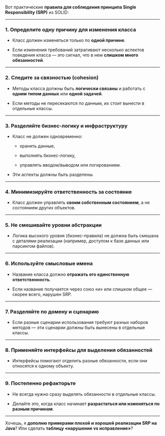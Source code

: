 Вот практические **правила для соблюдения принципа Single Responsibility (SRP)** из SOLID:

---

### 1. Определите одну причину для изменения класса

- Класс должен изменяться только по **одной причине**.
    
- Если изменения требований затрагивают несколько аспектов поведения класса — это сигнал, что в нем **слишком много обязанностей**.
    

---

### 2. Следите за связностью (cohesion)

- Методы класса должны быть **логически связаны** и работать с **одним типом данных** или **одной задачей**.
    
- Если методы не пересекаются по данным, их стоит вынести в отдельные классы.
    

---

### 3. Разделяйте бизнес-логику и инфраструктуру

- Класс не должен одновременно:
    
    - хранить данные,
        
    - выполнять бизнес-логику,
        
    - управлять вводом/выводом или логированием.
        
- Эти аспекты должны быть разделены.
    

---

### 4. Минимизируйте ответственность за состояние

- Класс должен управлять **своим собственным состоянием**, а не состоянием других объектов.
    

---

### 5. Не смешивайте уровни абстракции

- Логика высокого уровня (бизнес-правила) не должна быть смешана с деталями реализации (например, доступом к базе данных или парсингом файлов).
    

---

### 6. Используйте смысловые имена

- Название класса должно **отражать его единственную ответственность**.
    
- Если название получается через союз «и» или слишком общее — скорее всего, нарушен SRP.
    

---

### 7. Разделяйте по домену и сценарию

- Если разные сценарии использования требуют разных наборов методов — эти сценарии должны быть вынесены в отдельные классы.
    

---

### 8. Применяйте интерфейсы для выделения обязанностей

- Интерфейсы помогают отделить разные обязанности, если они относятся к одному объекту.
    

---

### 9. Постепенно рефакторьте

- Не всегда нужно сразу выделять обязанности в отдельные классы.
    
- Делайте это, когда класс начинает **разрастаться или изменяться по разным причинам**.
    

---

Хочешь, я **дополню примерами плохой и хорошей реализации SRP на Java**? Или сделать **таблицу «нарушение vs исправление»**?